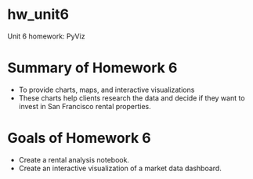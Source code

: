# hw_unit6
Unit 6 homework: PyViz

# Summary of Homework 6

- To provide charts, maps, and interactive visualizations 
- These charts help clients research the data and decide if
they want to invest in San Francisco rental properties.

# Goals of Homework 6
- Create a rental analysis notebook.
- Create an interactive visualization of a market data dashboard.
